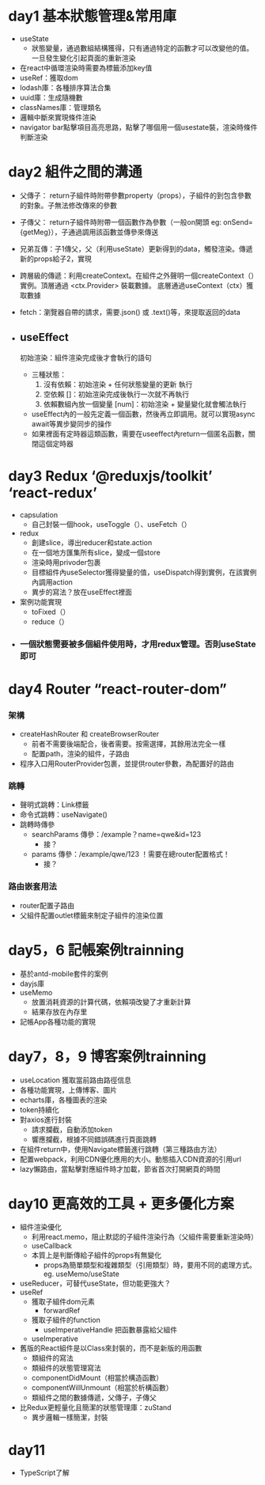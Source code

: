 # day1 基本狀態管理&常用庫
* useState
  * 狀態變量，通過數組結構獲得，只有通過特定的函數才可以改變他的值。一旦發生變化引起頁面的重新渲染
* 在react中循環渲染時需要為標籤添加key值
* useRef：獲取dom
* lodash庫：各種排序算法合集
* uuid庫：生成隨機數
* classNames庫：管理類名
* 邏輯中斷來實現條件渲染
* navigator bar點擊項目高亮思路，點擊了哪個用一個usestate裝，渲染時條件判斷渲染

# day2 組件之間的溝通
* 父傳子： return子組件時附帶參數property（props），子組件的到包含參數的對象。子無法修改傳來的參數
* 子傳父： return子組件時附帶一個函數作為參數（一般on開頭 eg: onSend={getMeg}），子通過調用該函數並傳參來傳送
* 兄弟互傳：子1傳父，父（利用useState）更新得到的data，觸發渲染。傳遞新的props給子2，實現
* 跨層級的傳遞：利用createContext。在組件之外聲明一個createContext（）實例。頂層通過 <ctx.Provider> 裝載數據。 底層通過useContext（ctx）獲取數據
* fetch：瀏覽器自帶的請求，需要.json() 或 .text()等，來提取返回的data

* ## useEffect
    初始渲染：組件渲染完成後才會執行的語句
  * 三種狀態：
    1. 沒有依賴：初始渲染 + 任何狀態變量的更新 執行
    2. 空依賴 []：初始渲染完成後執行一次就不再執行
    3.  依賴數組內放一個變量 [num]：初始渲染 + 變量變化就會觸法執行
  * useEffect內的一般先定義一個函數，然後再立即調用。就可以實現async await等異步變同步的操作
  * 如果裡面有定時器這類函數，需要在useeffect內return一個匿名函數，關閉這個定時器

# day3 Redux   ‘@reduxjs/toolkit’ ‘react-redux’
* capsulation
  * 自己封裝一個hook，useToggle（）、useFetch（）
* redux
  * 創建slice，導出reducer和state.action
  * 在一個地方匯集所有slice，變成一個store
  * 渲染時用privoder包裹
  * 目標組件內useSelector獲得變量的值，useDispatch得到實例，在該實例內調用action
  * 異步的寫法？放在useEffect裡面
* 案例功能實現
  * toFixed（）
  * reduce（）
* ### 一個狀態需要被多個組件使用時，才用redux管理。否則useState即可

# day4 Router  “react-router-dom”
### 架構
* createHashRouter 和 createBrowserRouter 
  * 前者不需要後端配合，後者需要。按需選擇，其餘用法完全一樣
  * 配置path，渲染的組件，子路由
* 程序入口用RouterProvider包裹，並提供router參數，為配置好的路由

### 跳轉
* 聲明式跳轉：Link標籤 
* 命令式跳轉：useNavigate()
* 跳轉時傳參
  * searchParams 傳參：/example？name=qwe&id=123
    * 接？
  * params 傳參：/example/qwe/123   ！需要在總router配置格式！
    * 接？
### 路由嵌套用法
* router配置子路由
* 父組件配置outlet標籤來制定子組件的渲染位置


# day5，6 記帳案例trainning
* 基於antd-mobile套件的案例
* dayjs庫
* useMemo
  * 放置消耗資源的計算代碼，依賴項改變了才重新計算
  * 結果存放在內存里
* 記帳App各種功能的實現

# day7，8，9 博客案例trainning
* useLocation 獲取當前路由路徑信息
* 各種功能實現，上傳博客、圖片
* echarts庫，各種圖表的渲染
* token持續化
* 對axios進行封裝
  * 請求攔截，自動添加token
  * 響應攔截，根據不同錯誤碼進行頁面跳轉
* 在組件return中，使用Navigate標籤進行跳轉（第三種路由方法）
* 配置webpack，利用CDN優化應用的大小。動態插入CDN資源的引用url
* lazy懶路由，當點擊對應組件時才加載，節省首次打開網頁的時間

# day10 更高效的工具 + 更多優化方案
* 組件渲染優化
  * 利用react.memo，阻止默認的子組件渲染行為（父組件需要重新渲染時）
  * useCallback
  * 本質上是判斷傳給子組件的props有無變化
    * props為簡單類型和複雜類型（引用類型）時，要用不同的處理方式。eg. useMemo/useState
* useReducer，可替代useState，但功能更強大？
* useRef
    * 獲取子組件dom元素
      * forwardRef
    * 獲取子組件的function
      * useImperativeHandle 把函數暴露給父組件
    * useImperative
* 舊版的React組件是以Class來封裝的，而不是新版的用函數
  * 類組件的寫法
  * 類組件的狀態管理寫法
  * componentDidMount（相當於構造函數）
  * componentWillUnmount（相當於析構函數）
  * 類組件之間的數據傳遞，父傳子，子傳父
* 比Redux更輕量化且簡潔的狀態管理庫：zuStand
  * 異步邏輯一樣簡潔，封裝

# day11
* TypeScript了解